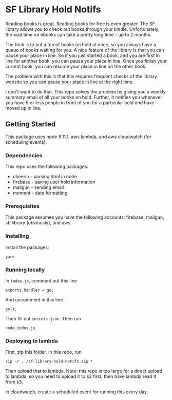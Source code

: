 # SF Library Hold Notifs

Reading books is great. Reading books for free is even greater. The SF library allows you to check out books through your kindle. Unfortunately, the wait time on ebooks can take a pretty long time - up to 2 months.

The trick is to put a ton of books on hold at once, so you always have a queue of books waiting for you. A nice feature of the library is that you can pause your place in line. So if you just started a book, and you are first in line for another book, you can pause your place in line. Once you finish your current book, you can resume your place in line on the other book.

The problem with this is that this requires frequent checks of the library website so you can pause your place in line at the right time.

I don't want to do that. This repo solves the problem by giving you a weekly summary email of all your books on hold. Further, it notifies you whenever you have 5 or less people in front of you for a particular hold and have moved up in line.

## Getting Started

This package uses node 8.11.1, aws lambda, and aws cloudwatch (for scheduling events).

### Dependencies

This repo uses the following packages:
* cheerio - parsing html in node
* firebase - saving user hold information
* mailgun - sending email
* moment - date formatting

### Prerequisites

This package assumes you have the following accounts:
firebase, mailgun, sb library (obviously), and aws.

### Installing

Install the packages:

```
yarn
```

### Running locally

In `index.js`, comment out this line
```
exports.handler = go;
```
And uncomment in this line
```
go();
```
Then fill out `secrets.json`. Then run

```
node index.js
```

### Deploying to lambda

First, zip this folder. In this repo, run

```
zip -r ../sf-library-hold-notifs.zip *
```

Then upload that to lambda. Note: this repo is too large for a direct upload to lambda, so you need to upload it to s3 first, then have lambda read it from s3.

In cloudwatch, create a scheduled event for running this every day.

